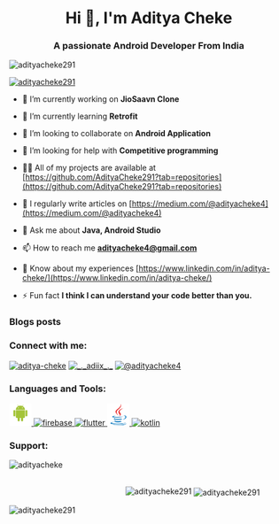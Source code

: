 <h1 align="center">Hi 👋, I'm Aditya Cheke</h1>
<h3 align="center">A passionate Android Developer From India</h3>

<p align="left"> <img src="https://komarev.com/ghpvc/?username=adityacheke291&label=Profile%20views&color=0e75b6&style=flat" alt="adityacheke291" /> </p>

<p align="left"> <a href="https://github.com/ryo-ma/github-profile-trophy"><img src="https://github-profile-trophy.vercel.app/?username=adityacheke291" alt="adityacheke291" /></a> </p>

- 🔭 I’m currently working on **JioSaavn Clone**

- 🌱 I’m currently learning **Retrofit**

- 👯 I’m looking to collaborate on **Android Application**

- 🤝 I’m looking for help with **Competitive programming**

- 👨‍💻 All of my projects are available at [https://github.com/AdityaCheke291?tab=repositories](https://github.com/AdityaCheke291?tab=repositories)

- 📝 I regularly write articles on [https://medium.com/@adityacheke4](https://medium.com/@adityacheke4)

- 💬 Ask me about **Java, Android Studio**

- 📫 How to reach me **adityacheke4@gmail.com**

- 📄 Know about my experiences [https://www.linkedin.com/in/aditya-cheke/](https://www.linkedin.com/in/aditya-cheke/)

- ⚡ Fun fact **I think I can understand your code better than you.**

### Blogs posts
<!-- BLOG-POST-LIST:START -->
<!-- BLOG-POST-LIST:END -->

<h3 align="left">Connect with me:</h3>
<p align="left">
<a href="https://linkedin.com/in/aditya-cheke" target="blank"><img align="center" src="https://raw.githubusercontent.com/rahuldkjain/github-profile-readme-generator/master/src/images/icons/Social/linked-in-alt.svg" alt="aditya-cheke" height="30" width="40" /></a>
<a href="https://instagram.com/_._adiix_._" target="blank"><img align="center" src="https://raw.githubusercontent.com/rahuldkjain/github-profile-readme-generator/master/src/images/icons/Social/instagram.svg" alt="_._adiix_._" height="30" width="40" /></a>
<a href="https://medium.com/@adityacheke4" target="blank"><img align="center" src="https://raw.githubusercontent.com/rahuldkjain/github-profile-readme-generator/master/src/images/icons/Social/medium.svg" alt="@adityacheke4" height="30" width="40" /></a>
</p>

<h3 align="left">Languages and Tools:</h3>
<p align="left"> <a href="https://developer.android.com" target="_blank"> <img src="https://raw.githubusercontent.com/devicons/devicon/master/icons/android/android-original-wordmark.svg" alt="android" width="40" height="40"/> </a> <a href="https://firebase.google.com/" target="_blank"> <img src="https://www.vectorlogo.zone/logos/firebase/firebase-icon.svg" alt="firebase" width="40" height="40"/> </a> <a href="https://flutter.dev" target="_blank"> <img src="https://www.vectorlogo.zone/logos/flutterio/flutterio-icon.svg" alt="flutter" width="40" height="40"/> </a> <a href="https://www.java.com" target="_blank"> <img src="https://raw.githubusercontent.com/devicons/devicon/master/icons/java/java-original.svg" alt="java" width="40" height="40"/> </a> <a href="https://kotlinlang.org" target="_blank"> <img src="https://www.vectorlogo.zone/logos/kotlinlang/kotlinlang-icon.svg" alt="kotlin" width="40" height="40"/> </a> </p>

<h3 align="left">Support:</h3>
<p><a href="https://www.buymeacoffee.com/adityacheke"> <img align="left" src="https://cdn.buymeacoffee.com/buttons/v2/default-yellow.png" height="50" width="210" alt="adityacheke" /></a></p><br><br>

<p><img align="left" src="https://github-readme-stats.vercel.app/api/top-langs?username=adityacheke291&show_icons=true&locale=en&layout=compact" alt="adityacheke291" /></p>

<p>&nbsp;<img align="center" src="https://github-readme-stats.vercel.app/api?username=adityacheke291&show_icons=true&locale=en" alt="adityacheke291" /></p>

<p><img align="center" src="https://github-readme-streak-stats.herokuapp.com/?user=adityacheke291&" alt="adityacheke291" /></p>

